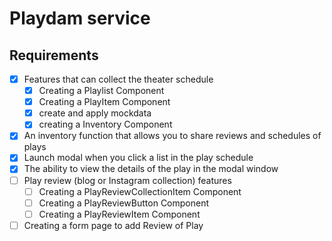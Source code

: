 # Playdam service

## Requirements

- [x] Features that can collect the theater schedule
  - [x] Creating a Playlist Component
  - [x] Creating a PlayItem Component
  - [x] create and apply mockdata
  - [x] creating a Inventory Component
- [x] An inventory function that allows you to share reviews and schedules of plays
- [x] Launch modal when you click a list in the play schedule
- [x] The ability to view the details of the play in the modal window
- [ ] Play review (blog or Instagram collection) features
  - [ ] Creating a PlayReviewCollectionItem Component
  - [ ] Creating a PlayReviewButton Component
  - [ ] Creating a PlayReviewItem Component
- [ ] Creating a form page to add Review of Play
